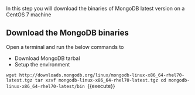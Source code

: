 In this step you will download the binaries of MongoDB latest version on a CentOS 7 machine

## Download the MongoDB binaries

Open a terminal and run the below commands to 
* Download MongoDB tarbal 
* Setup the environment

`wget http://downloads.mongodb.org/linux/mongodb-linux-x86_64-rhel70-latest.tgz
tar xzvf mongodb-linux-x86_64-rhel70-latest.tgz
cd mongodb-linux-x86_64-rhel70-latest/bin
`{{execute}}

